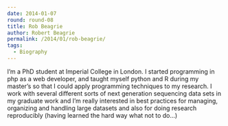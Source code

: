 ```yaml
---
date: 2014-01-07
round: round-08
title: Rob Beagrie
author: Robert Beagrie
permalink: /2014/01/rob-beagrie/
tags:
  - Biography
---
```

I&#8217;m a PhD student at Imperial College in London. I started programming in php as a web developer, and taught myself python and R during my master&#8217;s so that I could apply programming techniques to my research. I work with several different sorts of next generation sequencing data sets in my graduate work and I&#8217;m really interested in best practices for managing, organizing and handling large datasets and also for doing research reproducibly (having learned the hard way what not to do&#8230;)
